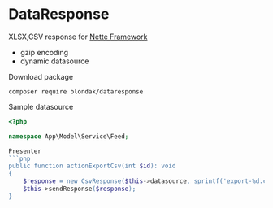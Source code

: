 # DataResponse
XLSX,CSV response for [Nette Framework](https://github.com/nette/nette)

* gzip encoding
* dynamic datasource

Download package
```console
composer require blondak/dataresponse
````

Sample datasource
```php
<?php

namespace App\Model\Service\Feed;

Presenter
```php
public function actionExportCsv(int $id): void
{
	$response = new CsvResponse($this->datasource, sprintf('export-%d.csv', $id));
	$this->sendResponse($response);
}
```